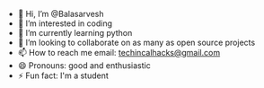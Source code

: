 - 👋 Hi, I’m @Balasarvesh
- 👀 I’m interested in coding
- 🌱 I’m currently learning python
- 💞️ I’m looking to collaborate on as many as open source projects
- 📫 How to reach me email: techincalhacks@gmail.com
- 😄 Pronouns: good and enthusiastic
- ⚡ Fun fact: I'm a student

<!---
Balasarvesh/Balasarvesh is a ✨ special ✨ repository because its `README.md` (this file) appears on your GitHub profile.
You can click the Preview link to take a look at your changes.
--->

